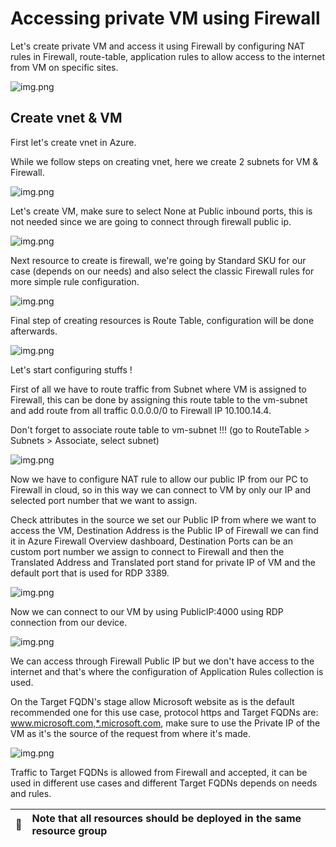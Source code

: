 # Accessing private VM using Firewall

Let's create private VM and access it using Firewall by configuring NAT rules in Firewall, route-table, application rules to allow access to the internet from VM on specific sites.

![img.png](images/img.png)


## Create vnet & VM

First let's create vnet in Azure.

While we follow steps on creating vnet, here we create 2 subnets for VM & Firewall.

![img.png](images/img1.png)

Let's create VM, make sure to select None at Public inbound ports, this is not needed since we are going to connect through firewall public ip.

![img.png](images/img2.png)

Next resource to create is firewall, we're going by Standard SKU for our case (depends on our needs) and also select the classic Firewall rules for more simple rule configuration.

![img.png](images/img3.png)

Final step of creating resources is Route Table, configuration will be done afterwards.

![img.png](images/img4.png)

Let's start configuring stuffs !

First of all we have to route traffic from Subnet where VM is assigned to Firewall, this can be done by assigning this route table to the vm-subnet and add route from all traffic 0.0.0.0/0 to Firewall IP 10.100.14.4.

Don't forget to associate route table to vm-subnet !!! (go to RouteTable > Subnets > Associate, select subnet)

![img.png](images/img5.png)

Now we have to configure NAT rule to allow our public IP from our PC to Firewall in cloud, so in this way we can connect to VM by only our IP and selected port number that we want to assign.

Check attributes in the source we set our Public IP from where we want to access the VM, Destination Address is the Public IP of Firewall we can find it in Azure Firewall Overview dashboard, Destination Ports can be an custom port number we assign to connect to Firewall and then the Translated Address and Translated port stand for private IP of VM and the default port that is used for RDP 3389.

![img.png](images/img6.png)

Now we can connect to our VM by using PublicIP:4000 using RDP connection from our device.

![img.png](images/img7.png)

We can access through Firewall Public IP but we don't have access to the internet and that's where the configuration of Application Rules collection is used.

On the Target FQDN's stage allow Microsoft website as is the default recommended one for this use case, protocol https and Target FQDNs are: www.microsoft.com,*.microsoft.com, make sure to use the Private IP of the VM as it's the source of the request from where it's made.

![img.png](images/img8.png)

Traffic to Target FQDNs is allowed from Firewall and accepted, it can be used in different use cases and different Target FQDNs depends on needs and rules.

| :memo:        |   Note that all resources should be deployed in the same resource group   |
|---------------|:--------------------------------------------------------------------------|